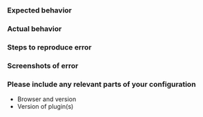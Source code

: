 ### Expected behavior

### Actual behavior

### Steps to reproduce error

### Screenshots of error

### Please include any relevant parts of your configuration

-   Browser and version
-   Version of plugin(s)
